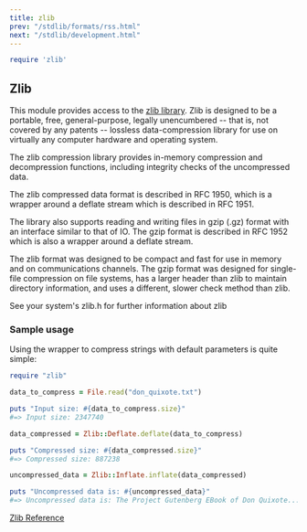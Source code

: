 ```yaml
---
title: zlib
prev: "/stdlib/formats/rss.html"
next: "/stdlib/development.html"
---
```



```ruby
require 'zlib'
```

## Zlib[](#zlib)

This module provides access to the <a href='http://zlib.net'
class='remote' target='_blank'>zlib library</a>. Zlib is designed to be
a portable, free, general-purpose, legally unencumbered -- that is, not
covered by any patents -- lossless data-compression library for use on
virtually any computer hardware and operating system.

The zlib compression library provides in-memory compression and
decompression functions, including integrity checks of the uncompressed
data.

The zlib compressed data format is described in RFC 1950, which is a
wrapper around a deflate stream which is described in RFC 1951.

The library also supports reading and writing files in gzip (.gz) format
with an interface similar to that of IO. The gzip format is described in
RFC 1952 which is also a wrapper around a deflate stream.

The zlib format was designed to be compact and fast for use in memory
and on communications channels. The gzip format was designed for
single-file compression on file systems, has a larger header than zlib
to maintain directory information, and uses a different, slower check
method than zlib.

See your system's zlib.h for further information about zlib

### Sample usage[](#sample-usage)

Using the wrapper to compress strings with default parameters is quite
simple:


```ruby
require "zlib"

data_to_compress = File.read("don_quixote.txt")

puts "Input size: #{data_to_compress.size}"
#=> Input size: 2347740

data_compressed = Zlib::Deflate.deflate(data_to_compress)

puts "Compressed size: #{data_compressed.size}"
#=> Compressed size: 887238

uncompressed_data = Zlib::Inflate.inflate(data_compressed)

puts "Uncompressed data is: #{uncompressed_data}"
#=> Uncompressed data is: The Project Gutenberg EBook of Don Quixote...
```

<a href='https://ruby-doc.org/stdlib-2.7.0/libdoc/zlib/rdoc/Zlib.html'
class='ruby-doc remote' target='_blank'>Zlib Reference</a>

